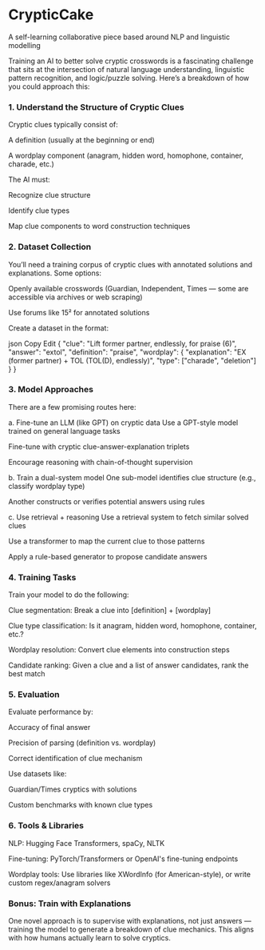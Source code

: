 # CrypticCake
A self-learning collaborative piece based around NLP and linguistic modelling

Training an AI to better solve cryptic crosswords is a fascinating challenge that sits at the intersection of natural language understanding, linguistic pattern recognition, and logic/puzzle solving. Here’s a breakdown of how you could approach this:

### 1. Understand the Structure of Cryptic Clues
Cryptic clues typically consist of:

A definition (usually at the beginning or end)

A wordplay component (anagram, hidden word, homophone, container, charade, etc.)

The AI must:

Recognize clue structure

Identify clue types

Map clue components to word construction techniques

### 2. Dataset Collection
You’ll need a training corpus of cryptic clues with annotated solutions and explanations. Some options:

Openly available crosswords (Guardian, Independent, Times — some are accessible via archives or web scraping)

Use forums like 15² for annotated solutions

Create a dataset in the format:

json
Copy
Edit
{
  "clue": "Lift former partner, endlessly, for praise (6)",
  "answer": "extol",
  "definition": "praise",
  "wordplay": {
    "explanation": "EX (former partner) + TOL (TOL(D), endlessly)",
    "type": ["charade", "deletion"]
  }
}
### 3. Model Approaches
There are a few promising routes here:

a. Fine-tune an LLM (like GPT) on cryptic data
Use a GPT-style model trained on general language tasks

Fine-tune with cryptic clue-answer-explanation triplets

Encourage reasoning with chain-of-thought supervision

b. Train a dual-system model
One sub-model identifies clue structure (e.g., classify wordplay type)

Another constructs or verifies potential answers using rules

c. Use retrieval + reasoning
Use a retrieval system to fetch similar solved clues

Use a transformer to map the current clue to those patterns

Apply a rule-based generator to propose candidate answers

### 4. Training Tasks
Train your model to do the following:

Clue segmentation: Break a clue into [definition] + [wordplay]

Clue type classification: Is it anagram, hidden word, homophone, container, etc.?

Wordplay resolution: Convert clue elements into construction steps

Candidate ranking: Given a clue and a list of answer candidates, rank the best match

### 5. Evaluation
Evaluate performance by:

Accuracy of final answer

Precision of parsing (definition vs. wordplay)

Correct identification of clue mechanism

Use datasets like:

Guardian/Times cryptics with solutions

Custom benchmarks with known clue types

### 6. Tools & Libraries
NLP: Hugging Face Transformers, spaCy, NLTK

Fine-tuning: PyTorch/Transformers or OpenAI's fine-tuning endpoints

Wordplay tools: Use libraries like XWordInfo (for American-style), or write custom regex/anagram solvers

### Bonus: Train with Explanations
One novel approach is to supervise with explanations, not just answers — training the model to generate a breakdown of clue mechanics. This aligns with how humans actually learn to solve cryptics.
